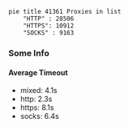 
```mermaid
pie title 41361 Proxies in list
    "HTTP" : 28506
    "HTTPS": 10912
    "SOCKS" : 9163
```

### Some Info
#### Average Timeout

- mixed: 4.1s
- http: 2.3s
- https: 8.1s
- socks: 6.4s